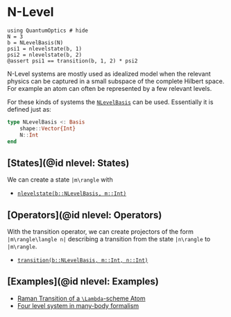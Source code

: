 # N-Level

```@example
using QuantumOptics # hide
N = 3
b = NLevelBasis(N)
psi1 = nlevelstate(b, 1)
psi2 = nlevelstate(b, 2)
@assert psi1 == transition(b, 1, 2) * psi2
```

N-Level systems are mostly used as idealized model when the relevant physics can be captured in a small subspace of the complete Hilbert space. For example an atom can often be represented by a few relevant levels.

For these kinds of systems the [`NLevelBasis`](@ref) can be used. Essentially it is defined just as:

```julia
type NLevelBasis <: Basis
    shape::Vector{Int}
    N::Int
end
```


## [States](@id nlevel: States)

We can create a state ``|m\rangle`` with

* [`nlevelstate(b::NLevelBasis, m::Int)`](@ref)


## [Operators](@id nlevel: Operators)

With the transition operator, we can create projectors of the form ``|m\rangle\langle n|`` describing a transition from the state ``|n\rangle`` to ``|m\rangle``.

* [`transition(b::NLevelBasis, m::Int, n::Int)`](@ref)


## [Examples](@id nlevel: Examples)

* [Raman Transition of a ``\Lambda``-scheme Atom](@ref)
* [Four level system in many-body formalism](@ref)
